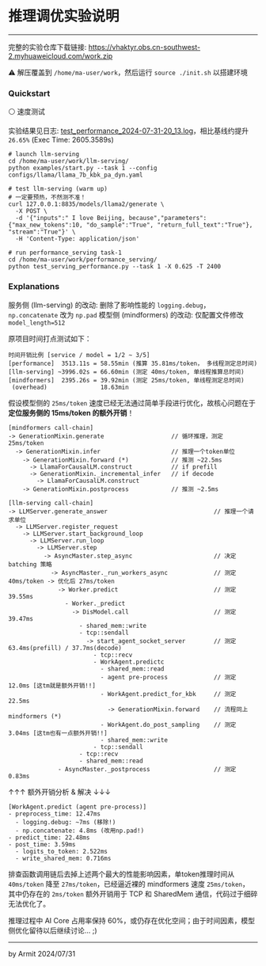 # 推理调优实验说明

----

完整的实验仓库下载链接: https://vhaktyr.obs.cn-southwest-2.myhuaweicloud.com/work.zip

⚠ 解压覆盖到 `/home/ma-user/work`，然后运行 `source ./init.sh` 以搭建环境


### Quickstart

⚪ 速度测试

实验结果见日志: [test_performance_2024-07-31-20_13.log](./test_performance_2024-07-31-20_13.log)，相比基线约提升 `26.65%` (Exec Time: 2605.3589s)


```shell
# launch llm-serving
cd /home/ma-user/work/llm-serving/
python examples/start.py --task 1 --config configs/llama/llama_7b_kbk_pa_dyn.yaml

# test llm-serving (warm up)
# 一定要预热，不然测不准！
curl 127.0.0.1:8835/models/llama2/generate \
  -X POST \
  -d '{"inputs":" I love Beijing, because","parameters":{"max_new_tokens":10, "do_sample":"True", "return_full_text":"True"}, "stream":"True"}' \
  -H 'Content-Type: application/json'

# run performance_serving task-1
cd /home/ma-user/work/performance_serving/
python test_serving_performance.py --task 1 -X 0.625 -T 2400
```


### Explanations

服务侧 (llm-serving) 的改动: 删除了影响性能的 `logging.debug`，`np.concatenate` 改为 `np.pad`
模型侧 (mindformers) 的改动: 仅配置文件修改 `model_length=512`

原项目时间打点测试如下：

```
时间开销比例 [service / model = 1/2 ~ 3/5]
[performance]  3513.11s = 58.55min (推算 35.81ms/token， 多线程测定总时间)
[llm-serving] ~3996.02s = 66.60min (测定 40ms/token, 单线程推算总时间)
[mindformers]  2395.26s = 39.92min (测定 25ms/token, 单线程测定总时间)
 (overhead)               18.63min
```

假设模型侧的 `25ms/token` 速度已经无法通过简单手段进行优化，故核心问题在于**定位服务侧的 15ms/token 的额外开销**！

```
[mindformers call-chain]
-> GenerationMixin.generate                   // 循环推理，测定 25ms/token
  -> GenerationMixin.infer                    // 推理一个token单位
    -> GenerationMixin.forward (*)            // 推测 ~22.5ms
      -> LlamaForCausalLM.construct           // if prefill
      -> GenerationMixin._incremental_infer   // if decode
        -> LlamaForCausalLM.construct
    -> GenerationMixin.postprocess            // 推测 ~2.5ms

[llm-serving call-chain]
-> LLMServer.generate_answer                              // 推理一个请求单位
  -> LLMServer.register_request
    -> LLMServer.start_background_loop
      -> LLMServer.run_loop
        -> LLMServer.step
          -> AsyncMaster.step_async                       // 决定 batching 策略
            -> AsyncMaster._run_workers_async             // 测定 40ms/token -> 优化后 27ms/token
              -> Worker.predict                           // 测定 39.55ms
                - Worker._predict
                  -> DisModel.call                        // 测定 39.47ms
                    - shared_mem::write
                    - tcp::sendall
                      -> start_agent_socket_server        // 测定 63.4ms(prefill) / 37.7ms(decode)
                        - tcp::recv
                        - WorkAgent.predictc
                          - shared_mem::read
                          - agent pre-process             // 测定 12.0ms [这tm就是额外开销!!]
                          - WorkAgent.predict_for_kbk     // 测定 22.5ms
                            -> GenerationMixin.forward    // 流程同上 mindformers (*)
                          - WorkAgent.do_post_sampling    // 测定 3.04ms [这tm也有一点额外开销!!]
                          - shared_mem::write
                        - tcp::sendall
                    - tcp::recv
                    - shared_mem::read
              - AsyncMaster._postprocess                  // 测定 0.83ms
```

↑↑↑ 额外开销分析 & 解决 ↓↓↓

```
[WorkAgent.predict (agent pre-process)]
- preprocess_time: 12.47ms
  - logging.debug: ~7ms (移除!)
  - np.concatenate: 4.8ms (改用np.pad!)
- predict_time: 22.48ms
- post_time: 3.59ms
  - logits_to_token: 2.522ms
  - write_shared_mem: 0.716ms
```

排查函数调用链后去掉上述两个最大的性能影响因素，单token推理时间从 `40ms/token` 降至 `27ms/token`，已经逼近裸的 mindformers 速度 `25ms/token`，
其中仍存在的 `2ms/token` 额外开销用于 TCP 和 SharedMem 通信，代码过于细碎无法优化了。

推理过程中 AI Core 占用率保持 60%，或仍存在优化空间；由于时间因素，模型侧优化留待以后继续讨论... ;)

----
by Armit
2024/07/31
